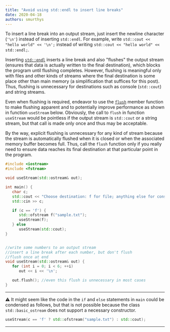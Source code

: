 ```yaml
---
title: "Avoid using std::endl to insert line breaks"
date: 2020-04-18
authors: smurthys
---
```


To insert a line break into an output stream, just insert the newline character (`'\n'`) instead of inserting `std::endl`. For example, write `std::cout << "hello world" << '\n';` instead of writing `std::cout << "hello world" << std::endl;`.
<!--more-->

Inserting [`std::endl`](https://en.cppreference.com/w/cpp/io/manip/endl) inserts a line break and also "flushes" the output stream
(ensures that data is actually written to the final destination\), which blocks the program until flushing completes. However, flushing
is meaningful only with files and other kinds of streams where the final destination is some place other than main memory (a 
simplification that suffices for this post). Thus, flushing is unnecessary for destinations such as console (`std::cout`) and string 
streams. 

Even when flushing is required, endeavor to use the [`flush`](https://en.cppreference.com/w/cpp/io/basic_ostream/flush) member function
to make flushing apparent and to potentially improve performance as shown in function `useStream` below. Obviously, the call to `flush`
in function `useStream` would be pointless if the output stream is `std::cout` or a string stream, but that call is made only once and
thus may be acceptable. 

By the way, explicit flushing is unnecessary for any kind of stream because the stream is automatically flushed when it is closed or
when the associated memory buffer becomes full. Thus, call the `flush` function only if you really need to ensure data reaches its final 
destination at that particular point in the program.

```cpp
#include <iostream>
#include <fstream>

void useStream(std::ostream& out);

int main() {
   char c;
   std::cout << "Choose destination: f for file; anything else for console: ";
   std::cin >> c;

   if (c == 'f') {
      std::ofstream f("sample.txt");
      useStream(f);
   } else
      useStream(std::cout);
}


//write some numbers to an output stream
//insert a line break after each number, but don't flush
//flush once at end
void useStream(std::ostream& out) {
   for (int i = 0; i < 6; ++i)
      out << i << '\n';

   out.flush(); //even this flush is unnecessary in most cases
}
```
---
⚠️ It might seem like the code in the `if` and `else` statements in `main` could be condensed as follows, but that is not possible
because the class `std::basic_ostream` does not support a necessary constructor.

```cpp
useStream(c == 'f' ? std::ofstream("sample.txt") : std::cout);
```
---
